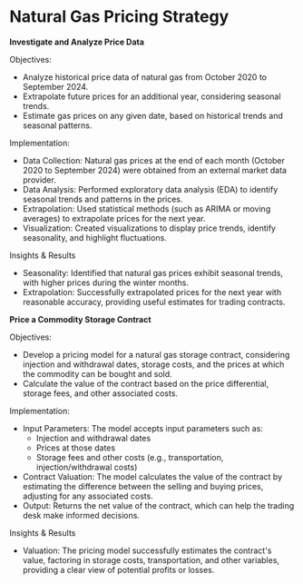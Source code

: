 # Natural Gas Pricing Strategy
**Investigate and Analyze Price Data**

Objectives:
- Analyze historical price data of natural gas from October 2020 to September 2024.
- Extrapolate future prices for an additional year, considering seasonal trends.
- Estimate gas prices on any given date, based on historical trends and seasonal patterns.

Implementation:
- Data Collection: Natural gas prices at the end of each month (October 2020 to September 2024) were obtained from an external market data provider.
- Data Analysis: Performed exploratory data analysis (EDA) to identify seasonal trends and patterns in the prices.
- Extrapolation: Used statistical methods (such as ARIMA or moving averages) to extrapolate prices for the next year.
- Visualization: Created visualizations to display price trends, identify seasonality, and highlight fluctuations.

Insights & Results
- Seasonality: Identified that natural gas prices exhibit seasonal trends, with higher prices during the winter months.
- Extrapolation: Successfully extrapolated prices for the next year with reasonable accuracy, providing useful estimates for trading contracts.

**Price a Commodity Storage Contract**

Objectives:
- Develop a pricing model for a natural gas storage contract, considering injection and withdrawal dates, storage costs, and the prices at which the commodity can be bought and sold.
- Calculate the value of the contract based on the price differential, storage fees, and other associated costs.

Implementation:
- Input Parameters: The model accepts input parameters such as:
    - Injection and withdrawal dates
    - Prices at those dates
    - Storage fees and other costs (e.g., transportation, injection/withdrawal costs)
- Contract Valuation: The model calculates the value of the contract by estimating the difference between the selling and buying prices, adjusting for any associated costs.
- Output: Returns the net value of the contract, which can help the trading desk make informed decisions.

Insights & Results
- Valuation: The pricing model successfully estimates the contract's value, factoring in storage costs, transportation, and other variables, providing a clear view of potential profits or losses.
